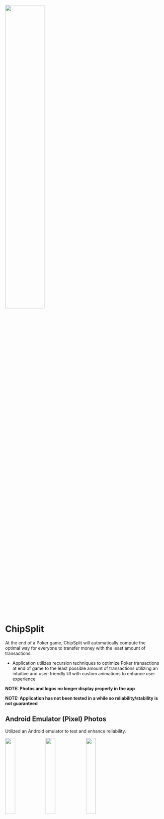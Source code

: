 
<img src="https://github.com/user-attachments/assets/1382741a-db32-4336-b7b4-ce963985cb67" alt="" style="width:50%; height:auto;">

# ChipSplit

At the end of a Poker game, ChipSplit will automatically compute the optimal way for everyone to transfer money with the least amount of transactions.

- Application utilizes recursion techniques to optimize Poker transactions at end of game to the least possible amount of transactions utilizing an intuitive and user-friendly UI with custom animations to enhance user experience

**NOTE: Photos and logos no longer display properly in the app**

**NOTE: Application has not been tested in a while so reliability/stability is not guaranteed** 

## Android Emulator (Pixel) Photos
Utilized an Android emulator to test and enhance reliability.

<img src="https://github.com/user-attachments/assets/ae0f303b-c17a-49ca-b926-73d1dc3235c4" alt="" style="width:25%; height:auto;">

<img src="https://github.com/user-attachments/assets/f879f126-5a12-4da4-b7d3-384711bf653c" alt="" style="width:25%; height:auto;">

<img src="https://github.com/user-attachments/assets/30698c2f-6ecc-4887-b506-f4870c38d980" alt="" style="width:25%; height:auto;">


